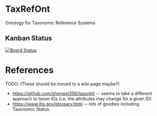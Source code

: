 # TaxRefOnt
Ontology for Taxonomic Reference Systems


## Kanban Status
[![Board Status](https://dev.azure.com/agriculturegovau/f4c7f9cc-1727-4f22-9f8d-c151f34012d8/48c9f2cb-f61b-41ad-ad45-19db63579a2d/_apis/work/boardbadge/d708934d-3930-4411-9122-8721cce41cab?columnOptions=1)](https://dev.azure.com/agriculturegovau/f4c7f9cc-1727-4f22-9f8d-c151f34012d8/_boards/board/t/48c9f2cb-f61b-41ad-ad45-19db63579a2d/Microsoft.EpicCategory/)


# References
TODO: (These should be moved to a wiki page maybe?)
* https://github.com/shenwei356/taxonkit  -- seems to take a different approach to taxon IDs (i.e. the attributes may change for a given ID)
* https://www.itis.gov/glossary.html -- lots of goodies including Taxonomic Status.
